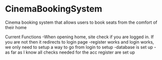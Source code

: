 # CinemaBookingSystem
Cinema booking system that allows users to book seats from the comfort of their home

Current Functions
-When opening home, site check if you are logged in. If you are not then it redirects to login page
-register works and login works, we only need to setup a way to go from login to setup
-database is set up
-as far as I know all checks needed for the acc register are set up
